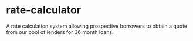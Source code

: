 # rate-calculator
A rate calculation system allowing prospective borrowers to obtain a quote from our pool of lenders for 36 month loans.
